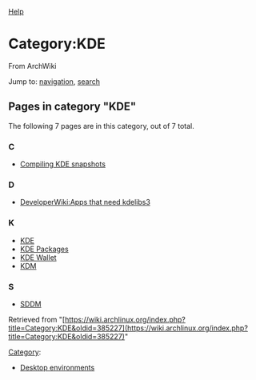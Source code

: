 [Help](//www.mediawiki.org/wiki/Special:MyLanguage/Help:Categories)

# Category:KDE

From ArchWiki

Jump to: [navigation](#column-one), [search](#searchInput)

## Pages in category "KDE"

The following 7 pages are in this category, out of 7 total.

### C

*   [Compiling KDE snapshots](/index.php/Compiling_KDE_snapshots "Compiling KDE snapshots")

### D

*   [DeveloperWiki:Apps that need kdelibs3](/index.php/DeveloperWiki:Apps_that_need_kdelibs3 "DeveloperWiki:Apps that need kdelibs3")

### K

*   [KDE](/index.php/KDE "KDE")
*   [KDE Packages](/index.php/KDE_Packages "KDE Packages")
*   [KDE Wallet](/index.php/KDE_Wallet "KDE Wallet")
*   [KDM](/index.php/KDM "KDM")

### S

*   [SDDM](/index.php/SDDM "SDDM")

Retrieved from "[https://wiki.archlinux.org/index.php?title=Category:KDE&oldid=385227](https://wiki.archlinux.org/index.php?title=Category:KDE&oldid=385227)"

[Category](/index.php/Special:Categories "Special:Categories"):

*   [Desktop environments](/index.php/Category:Desktop_environments "Category:Desktop environments")